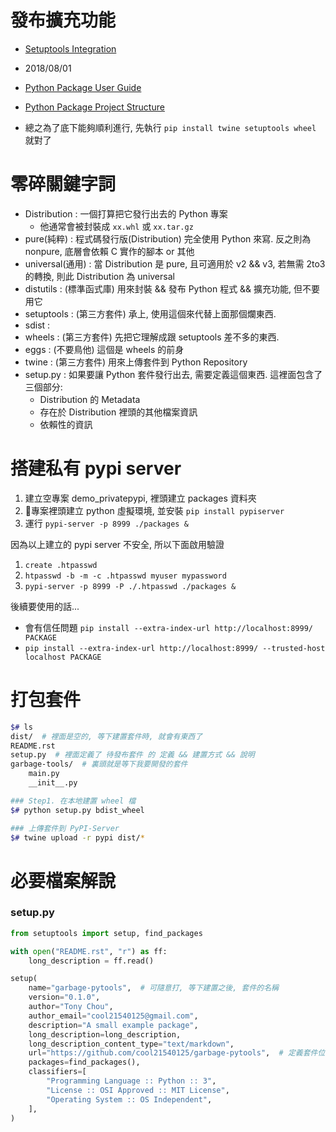 # 發布擴充功能
- [Setuptools Integration](https://click.palletsprojects.com/en/7.x/setuptools/)

- 2018/08/01
- [Python Package User Guide](https://packaging.python.org/tutorials/)
- [Python Package Project Structure](https://packaging.python.org/tutorials/packaging-projects/)
- 總之為了底下能夠順利進行, 先執行 `pip install twine setuptools wheel` 就對了




# 零碎關鍵字詞

- Distribution   : 一個打算把它發行出去的 Python 專案
    - 他通常會被封裝成 `xx.whl` 或 `xx.tar.gz`
- pure(純粹)      : 程式碼發行版(Distribution) 完全使用 Python 來寫. 反之則為 nonpure, 底層會依賴 C 實作的腳本 or 其他
- universal(通用) : 當 Distribution 是 pure, 且可適用於 v2 && v3, 若無需 2to3 的轉換, 則此 Distribution 為 universal
- distutils      : (標準函式庫) 用來封裝 && 發布 Python 程式 && 擴充功能, 但不要用它
- setuptools     : (第三方套件) 承上, 使用這個來代替上面那個爛東西.
- sdist          : 
- wheels         : (第三方套件) 先把它理解成跟 setuptools 差不多的東西.
- eggs           : (不要鳥他) 這個是 wheels 的前身
- twine          : (第三方套件) 用來上傳套件到 Python Repository
- setup.py       : 如果要讓 Python 套件發行出去, 需要定義這個東西. 這裡面包含了三個部分:
    - Distribution 的 Metadata
    - 存在於 Distribution 裡頭的其他檔案資訊
    - 依賴性的資訊



# 搭建私有 pypi server

1. 建立空專案 demo_privatepypi, 裡頭建立 packages 資料夾
2. 專案裡頭建立 python 虛擬環境, 並安裝 `pip install pypiserver`
3. 運行 `pypi-server -p 8999 ./packages &`

因為以上建立的 pypi server 不安全, 所以下面啟用驗證

1. `create .htpasswd`
2. `htpasswd -b -m -c .htpasswd myuser mypassword`
3. `pypi-server -p 8999 -P ./.htpasswd ./packages &`

後續要使用的話...

- 會有信任問題 `pip install --extra-index-url http://localhost:8999/ PACKAGE`
- `pip install --extra-index-url http://localhost:8999/ --trusted-host localhost PACKAGE`



# 打包套件

```bash
$# ls
dist/  # 裡面是空的, 等下建置套件時, 就會有東西了
README.rst
setup.py  # 裡面定義了 待發布套件 的 定義 && 建置方式 && 說明
garbage-tools/  # 裏頭就是等下我要開發的套件
    main.py
    __init__.py

### Step1. 在本地建置 wheel 檔
$# python setup.py bdist_wheel

### 上傳套件到 PyPI-Server
$# twine upload -r pypi dist/*
```



# 必要檔案解說

### setup.py

```py
from setuptools import setup, find_packages

with open("README.rst", "r") as ff:
    long_description = ff.read()

setup(
    name="garbage-pytools",  # 可隨意打, 等下建置之後, 套件的名稱
    version="0.1.0",
    author="Tony Chou",
    author_email="cool21540125@gmail.com",
    description="A small example package",
    long_description=long_description,
    long_description_content_type="text/markdown",
    url="https://github.com/cool21540125/garbage-pytools",  # 定義套件位置
    packages=find_packages(),
    classifiers=[
        "Programming Language :: Python :: 3",
        "License :: OSI Approved :: MIT License",
        "Operating System :: OS Independent",
    ],
)
```
